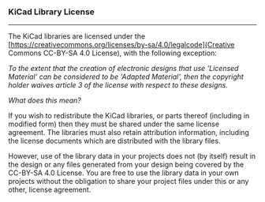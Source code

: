 ### KiCad Library License
-------------------------
The KiCad libraries are licensed under the [https://creativecommons.org/licenses/by-sa/4.0/legalcode](Creative Commons CC-BY-SA 4.0 License), with the following exception:

*To the extent that the creation of electronic designs that use 'Licensed Material' can be considered to be 'Adapted Material', then the copyright holder waives article 3 of the license with respect to these designs.*

*What does this mean?*

If you wish to redistribute the KiCad libraries, or parts thereof (including in modified form) then they must be shared under the same license agreement. The libraries must also retain attribution information, including the license documents which are distributed with the library files.

However, use of the library data in your projects does not (by itself) result in the design or any files generated from your design being covered by the CC-BY-SA 4.0 License. You are free to use the library data in your own projects without the obligation to share your project files under this or any other, license agreement.
